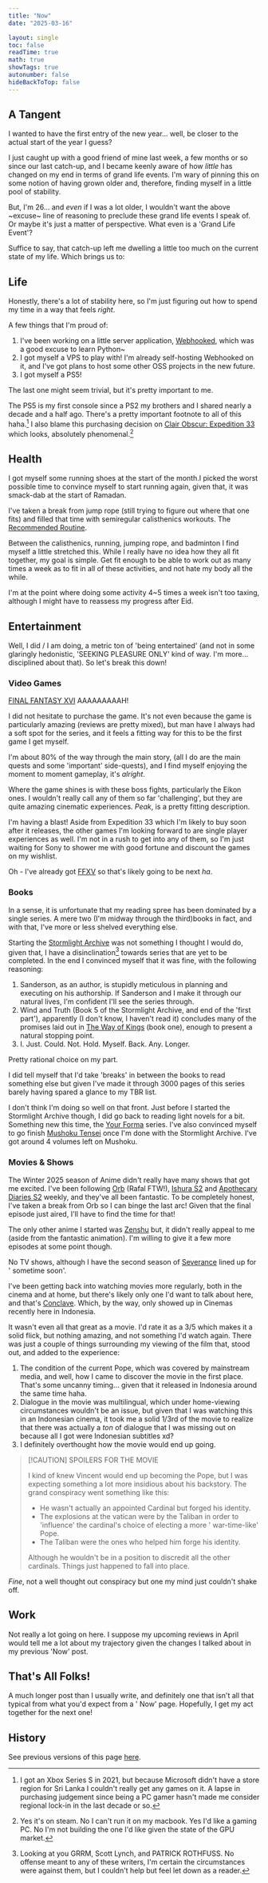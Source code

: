 ```yaml
---
title: "Now"
date: "2025-03-16"

layout: single
toc: false
readTime: true
math: true
showTags: true
autonumber: false
hideBackToTop: false
---
```


## A Tangent

I wanted to have the first entry of the new year... well, be closer to the actual start of the year I guess?

I just caught up with a good friend of mine last week, a few months or so since our last catch-up, and I became keenly
aware of how *little* has changed on my end in terms of grand life events. I'm wary
of pinning this on some notion of having grown older and, therefore, finding myself in a little pool of stability.

But, I'm 26... and *even* if I was a lot older, I wouldn't want the above ~excuse~ line of reasoning to preclude these
grand life events I speak of. Or maybe it's just a matter of perspective. What even is a 'Grand Life Event'?

Suffice to say, that catch-up left me dwelling a little too much on the current state of my life. Which brings us to:

## Life

Honestly, there's a lot of stability here, so I'm just figuring out how to spend my time in a way that feels *right*.

A few things that I'm proud of:

1. I've been working on a little server application, [Webhooked](https://github.com/mesmur/webhooked), which was a good
   excuse to learn Python~
2. I got myself a VPS to play with! I'm already self-hosting Webhooked on it, and I've got plans to host some other OSS
   projects in the new future.
3. I got myself a PS5!

The last one might seem trivial, but it's pretty important to me.

The PS5 is my first console since a PS2 my brothers and I shared nearly a decade and a half ago. There's a
pretty important footnote to all of this haha.[^1] I also blame this purchasing decision
on [Clair Obscur: Expedition 33](https://en.wikipedia.org/wiki/Clair_Obscur:_Expedition_33) which looks, absolutely
phenomenal.[^2]

## Health

I got myself some running shoes at the start of the month.I picked the worst possible time to convince myself to start
running again, given that, it was smack-dab at the start of Ramadan.

I've taken a break from jump rope (still trying to figure out where that one fits) and filled that time with
semiregular calisthenics workouts.
The [Recommended Routine](https://www.reddit.com/r/bodyweightfitness/wiki/kb/recommended_routine/).

Between the calisthenics, running, jumping rope, and badminton I find myself a little stretched this. While I really
have no idea how they all fit together, my goal is simple. Get fit enough to be able to work out as many times a week as
to fit in all of these activities, and not hate my body all the while.

I'm at the point where doing some activity 4~5 times a week isn't too taxing, although I might have to reassess my
progress after Eid.

## Entertainment

Well, I did / I am doing, a metric ton of 'being entertained' (and not in some glaringly hedonistic, 'SEEKING PLEASURE
ONLY' kind of way. I'm more... disciplined about that). So let's break this down!

### Video Games

[FINAL FANTASY XVI](https://en.wikipedia.org/wiki/Final_Fantasy_XVI) AAAAAAAAAH!

I did not hesitate to purchase the game. It's not even because the game is particularly amazing (reviews are pretty
mixed), but man have I always had a soft spot for the series, and it feels a fitting way for this to be the
first game I get myself.

I'm about 80% of the way through the main story, (all I do are the main quests and some 'important' side-quests), and I
find myself enjoying the moment to moment gameplay, it's *alright*.

Where the game shines is with these boss fights, particularly the Eikon ones. I wouldn't really call any of them so
far 'challenging', but they are quite amazing cinematic experiences. *Peak*, is a pretty fitting description.

I'm having a blast! Aside from Expedition 33 which I'm likely to buy soon after it releases, the other games I'm looking
forward to are single player experiences as well. I'm not in a rush to get into any of them, so I'm just waiting for
Sony to shower me with good fortune and discount the games on my wishlist.

Oh - I've already got [FFXV](https://en.wikipedia.org/wiki/Final_Fantasy_XV) so that's likely going to be next *ha*.

### Books

In a sense, it is unfortunate that my reading spree has been dominated by a single series. A mere two (I'm midway
through the third)books in fact, and with that, I've more or less shelved everything else.

Starting the [Stormlight Archive](https://www.goodreads.com/series/49075-the-stormlight-archive) was not something I
thought I would do, given that, I have a disinclination[^3] towards series that are yet to be completed. In the end I
convinced myself that it was fine, with the following reasoning:

1. Sanderson, as an author, is stupidly meticulous in planning and executing on his authorship. If Sanderson and I make
   it through our natural lives, I'm confident I'll see the series through.
2. Wind and Truth (Book 5 of the Stormlight Archive, and end of the 'first part'), apparently (I don't know, I haven't
   read it) concludes many of the promises laid out
   in [The Way of Kings](https://www.goodreads.com/book/show/7235533-the-way-of-kings) (book one), enough to present a
   natural stopping point.
3. I. Just. Could. Not. Hold. Myself. Back. Any. Longer.

Pretty rational choice on my part.

I did tell myself that I'd take 'breaks' in between the books to read something else but given I've made it through 3000
pages of this series barely having spared a glance to my TBR list.

I don't think I'm doing so well on that front.
Just before I started the Stormlight Archive though, I did go back to reading light novels for a bit. Something new this
time, the [Your Forma](https://www.goodreads.com/series/344647-your-forma-light-novel) series. I've also convinced
myself to go finish [Mushoku Tensei](https://www.goodreads.com/series/136942-mushoku-tensei-isekai-ittara-honki-dasu)
once I'm done with the Stormlight Archive. I've got around 4 volumes left on Mushoku.

### Movies & Shows

The Winter 2025 season of Anime didn't really have many shows that got me excited. I've been
following [Orb](https://myanimelist.net/anime/52215/Chi_Chikyuu_no_Undou_ni_Tsuite) (Rafal
FTW!), [Ishura S2](https://myanimelist.net/anime/58484/Ishura_2nd_Season)
and [Apothecary Diaries S2](https://myanimelist.net/anime/58514/Kusuriya_no_Hitorigoto_2nd_Season) weekly, and they've
all been fantastic. To be completely honest, I've taken a break from Orb so I can binge the last arc! Given that the
final episode just aired, I'll have to find the time for that!

The only other anime I started was [Zenshu](https://myanimelist.net/anime/58502/Zenshuu) but, it didn't really appeal to
me (aside from the fantastic animation). I'm willing to give it a few more episodes at some point though.

No TV shows, although I have the second season of [Severance](https://www.imdb.com/title/tt11280740/) lined up for '
sometime soon'.

I've been getting back into watching movies more regularly, both in the cinema and at home, but there's likely only one
I'd want to talk about here, and that's [Conclave](https://www.imdb.com/title/tt20215234/). Which, by the way, only
showed up in Cinemas recently here in Indonesia.

It wasn't even all that great as a movie. I'd rate it as a 3/5 which makes it a solid flick, but nothing amazing, and
not something I'd watch again. There was just a couple of things surrounding my viewing of the film that, stood out, and
added to the experience:

1. The condition of the current Pope, which was covered by mainstream media, and well, how I came to discover the movie
   in the first place. That's some uncanny timing... given that it released in Indonesia around the same time haha.
2. Dialogue in the movie was multilingual, which under home-viewing circumstances wouldn't be an issue, but given that
   I was watching this in an Indonesian cinema, it took me a solid 1/3rd of the movie to realize that there was actually
   a *ton* of dialogue that I was missing out on because all I got were Indonesian subtitles xd?
3. I definitely overthought how the movie would end up going.

> [!CAUTION] SPOILERS FOR THE MOVIE
>
> I kind of knew Vincent would end up becoming the Pope, but I was expecting something a lot more insidious about his
> backstory. The grand conspiracy went something like this:
>
> - He wasn't actually an appointed Cardinal but forged his identity.
> - The explosions at the vatican were by the Taliban in order to 'influence' the cardinal's choice of electing a more '
    war-time-like' Pope.
> - The Taliban were the ones who helped him forge his identity.
>
> Although he wouldn't be in a position to discredit all the other cardinals. Things just happened to fall into place.

*Fine*, not a well thought out conspiracy but one my mind just couldn't shake off.

## Work

Not really a lot going on here. I suppose my upcoming reviews in April would tell me a lot about my trajectory given
the changes I talked about in my previous 'Now' post.

## That's All Folks!

A much longer post than I usually write, and definitely one that isn't all that typical from what you'd expect from a '
Now' page. Hopefully, I get my act together for the next one!

## History

See previous versions of this page [here](/now/history/).

[^1]: I got an Xbox Series S in 2021, but because Microsoft didn't have a store region for Sri Lanka I couldn't really
get any games on it. A lapse in purchasing judgement since being a PC gamer hasn't made me consider regional lock-in in
the last decade or so.
[^2]: Yes it's on steam. No I can't run it on my macbook. Yes I'd like a gaming PC. No I'm not building the one I'd like
given the state of the GPU market.
[^3]: Looking at you GRRM, Scott Lynch, and PATRICK ROTHFUSS. No offense meant to any of these writers, I'm certain the
circumstances were against them, but I couldn't help but feel let down as a reader.

